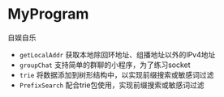 # MyProgram

自娱自乐


- `getLocalAddr` 获取本地除回环地址、组播地址以外的IPv4地址
- `groupChat` 支持简单的群聊的小程序，为了练习socket
- `trie` 将数据添加到树形结构中，以实现前缀搜索或敏感词过滤
- `PrefixSearch` 配合trie包使用，实现前缀搜索或敏感词过滤
